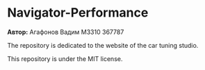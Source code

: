# Navigator-Performance

**Автор:** Агафонов Вадим M3310 367787

The repository is dedicated to the website of the car tuning studio.

This repository is under the MIT license.